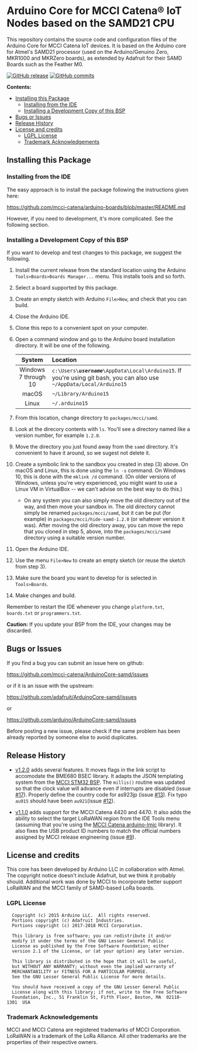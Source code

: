 # Arduino Core for MCCI Catena&reg; IoT Nodes based on the SAMD21 CPU

This repository contains the source code and configuration files of the Arduino Core
for MCCI Catena IoT devices.  It is based on the Arduino core
for Atmel's SAMD21 processor (used on the Arduino/Genuino Zero, MKR1000 and MKRZero boards),
as extended by Adafruit for their SAMD Boards such as the Feather M0.

[![GitHub release](https://img.shields.io/github/release/mcci-catena/ArduinoCore-samd.svg)](https://github.com/mcci-catena/ArduinoCore-samd/releases/latest) [![GitHub commits](https://img.shields.io/github/commits-since/mcci-catena/ArduinoCore-samd/latest.svg)](https://github.com/mcci-catena/ArduinoCore-samd/compare/v1.2.0...master)

**Contents:**
<!-- TOC depthFrom:2 updateOnSave:true -->

- [Installing this Package](#installing-this-package)
	- [Installing from the IDE](#installing-from-the-ide)
	- [Installing a Development Copy of this BSP](#installing-a-development-copy-of-this-bsp)
- [Bugs or Issues](#bugs-or-issues)
- [Release History](#release-history)
- [License and credits](#license-and-credits)
	- [LGPL License](#lgpl-license)
	- [Trademark Acknowledgements](#trademark-acknowledgements)

<!-- /TOC -->

## Installing this Package

### Installing from the IDE

The easy approach is to install the package following the instructions given here:

https://github.com/mcci-catena/arduino-boards/blob/master/README.md

However, if you need to development, it's more complicated. See the following section.

### Installing a Development Copy of this BSP

If you want to develop and test changes to this package, we suggest the following.

1. Install the current release from the standard location using the Arduino `Tools>Boards>Boards Manager...` menu. This installs tools and so forth.
2. Select a board supported by this package.
3. Create an empty sketch with Arduino `File>New`, and check that you can build.
4. Close the Arduino IDE.
5. Clone this repo to a convenient spot on your computer.
6. Open a command window and go to the Arduino board installation directory. It will be one of the following.

   | System | Location |
   |:------:|:---------|
   | Windows 7 through 10 | <code>c:\Users\\<em><strong>username</strong></em>\AppData\Local\Arduino15</code>. If you're using git bash, you can also use `~/AppData/Local/Arduino15` |
   | macOS | <code>~/Library/Arduino15</code> |
   | Linux | <code>~/.arduino15</code> |

7. From this location, change directory to `packages/mcci/samd`.
8. Look at the direcory contents with `ls`. You'll see a directory named like a version number, for example `1.2.0`.
9. Move the directory you just found away from the `samd` directory. It's convenient to have it around, so we sugest not delete it.
10. Create a symbolic link to the sandbox you created in step (3) above. On macOS and Linux, this is done using the `ln -s` command. On Windows 10, this is done with the `mklink /d` command. (On older versions of Windows, unless you're very experienced, you might want to use a Linux VM in VirtualBox -- we can't advise on the best way to do this.)

    - On any system you can also simply move the old directory out of the way, and then move your sandbox in. The old directory cannot simply be renamed `packages/mcci/samd`, but it can be put (for example) in `packages/mcci/hide-samd-1.2.0` (or whatever version it was). After moving the old directory away, you can move the repo that you cloned in step 5, above, into the `packages/mcci/samd` directory using a suitable version number.

11. Open the Arduino IDE.
12. Use the menu `File>New` to create an empty sketch (or reuse the sketch from step 3).
13. Make sure the board you want to develop for is selected in `Tools>Boards`.
14. Make changes and build.

Remember to restart the IDE whenever you change `platform.txt`, `boards.txt` or `programmers.txt`.

**Caution:** If you update your BSP from the IDE, your changes may be discarded.

## Bugs or Issues

If you find a bug you can submit an issue here on github:

https://github.com/mcci-catena/ArduinoCore-samd/issues

or if it is an issue with the upstream:

https://github.com/adafruit/ArduinoCore-samd/issues

or

https://github.com/arduino/ArduinoCore-samd/issues

Before posting a new issue, please check if the same problem has been already reported by someone else
to avoid duplicates.

## Release History

- [v1.2.0](https://github.com/mcci-catena/ArduinoCore-samd/releases/tag/v1.2.0) adds several features. It moves flags in the link script to accomodate the BME680 BSEC library. It adapts the JSON templating system from the [MCCI STM32 BSP](https://github.com/mcci-catena/Arduino_Core_STM32). The `millis()` routine was updated so that the clock value will advance even if interrupts are disabled (issue [#17](https://github.com/mcci-catena/ArduinoCore-samd/issues/16)). Properly define the country code for as923jp (issue [#13](https://github.com/mcci-catena/ArduinoCore-samd/issues/13)). Fix typo `au915` should have been `au921`(issue [#12](https://github.com/mcci-catena/ArduinoCore-samd/issues/12)).

- [v1.1.0](https://github.com/mcci-catena/ArduinoCore-samd/releases/tag/v1.1.0) adds support for the MCCI Catena 4420 and 4470. It also adds the ability to select the target LoRaWAN region from the IDE Tools menu (assuming that you're using the [MCCI Catena arduino-lmic](https://github.com/mcci-catena/arduino-lmic) library). It also fixes the USB product ID numbers to match the official numbers assigned by MCCI release engineering (issue [#9](https://github.com/mcci-catena/ArduinoCore-samd/issues/9)).

## License and credits

This core has been developed by Arduino LLC in collaboration with Atmel. The copyright notice doesn't
include Adafruit, but we think it probably should. Additional work was done by MCCI to incorporate better support LoRaWAN and the MCCI family of SAMD-based LoRa boards.

### LGPL License
```text
  Copyright (c) 2015 Arduino LLC.  All rights reserved.
  Portions copyright (c) Adafruit Industries.
  Portions copyright (c) 2017-2018 MCCI Corporation.

  This library is free software; you can redistribute it and/or
  modify it under the terms of the GNU Lesser General Public
  License as published by the Free Software Foundation; either
  version 2.1 of the License, or (at your option) any later version.

  This library is distributed in the hope that it will be useful,
  but WITHOUT ANY WARRANTY; without even the implied warranty of
  MERCHANTABILITY or FITNESS FOR A PARTICULAR PURPOSE.
  See the GNU Lesser General Public License for more details.

  You should have received a copy of the GNU Lesser General Public
  License along with this library; if not, write to the Free Software
  Foundation, Inc., 51 Franklin St, Fifth Floor, Boston, MA  02110-1301  USA
```

### Trademark Acknowledgements

MCCI and MCCI Catena are registered trademarks of MCCI Corporation. LoRaWAN is a trademark of the LoRa Alliance. All other trademarks are the properties of their respective owners.